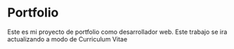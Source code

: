 # Portfolio
Este es mi proyecto de portfolio como desarrollador web. Este trabajo se ira actualizando a  modo de Curriculum Vitae
